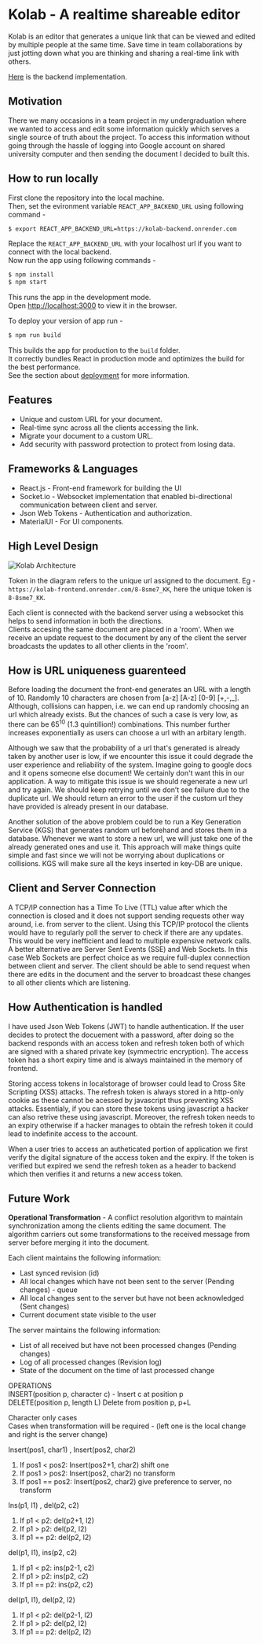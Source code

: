 # Kolab - A realtime shareable editor

Kolab is an editor that generates a unique link that can be viewed and edited by multiple people at the same time. Save time in team collaborations by just jotting down what you are thinking and sharing a real-time link with others.

[Here](https://github.com/kaushal18/kolab-backend) is the backend implementation.

## Motivation

There we many occasions in a team project in my undergraduation where we wanted to access and edit some information quickly which serves a single source of truth about the project. To access this information without going through the hassle of logging into Google account on shared university computer and then sending the document I decided to built this.

## How to run locally

First clone the repository into the local machine.\
Then, set the evironment variable `REACT_APP_BACKEND_URL` using following command -
```bash
$ export REACT_APP_BACKEND_URL=https://kolab-backend.onrender.com
```

Replace the `REACT_APP_BACKEND_URL` with your localhost url if you want to connect with the local backend. \
Now run the app using following commands - 

```bash
$ npm install
$ npm start
```

This runs the app in the development mode.\
Open [http://localhost:3000](http://localhost:3000) to view it in the browser.

To deploy your version of app run -
```bash
$ npm run build
```
This builds the app for production to the `build` folder.\
It correctly bundles React in production mode and optimizes the build for the best performance. \
See the section about [deployment](https://facebook.github.io/create-react-app/docs/deployment) for more information.

## Features
- Unique and custom URL for your document.
- Real-time sync across all the clients accessing the link.
- Migrate your document to a custom URL.
- Add security with password protection to protect from losing data.

## Frameworks & Languages
- React.js - Front-end framework for building the UI
- Socket.io - Websocket implementation that enabled bi-directional communication between client and server.
- Json Web Tokens - Authentication and authorization.
- MaterialUI - For UI components.

## High Level Design
![Kolab Architecture](https://user-images.githubusercontent.com/32773584/222995627-662531d7-8049-4753-b6b8-e64aeb34fade.png)

Token in the diagram refers to the unique url assigned to the document. Eg - `https://kolab-frontend.onrender.com/8-8sme7_KK`, here the unique token is `8-8sme7_KK`.

Each client is connected with the backend server using a websocket this helps to send information in both the directions. \
Clients accesing the same document are placed in a 'room'. When we receive an update request to the document by any of the client the server broadcasts the updates to all other clients in the 'room'.


## How is URL uniqueness guarenteed
Before loading the document the front-end generates an URL with a length of 10. Randomly 10 characters are chosen from [a-z] [A-z] [0-9] [+,-,_]. Although, collisions can happen, i.e. we can end up randomly choosing an url which already exists. But the chances of such a case is very low, as there can be 65<sup>10</sup> (1.3 quintillion!) combinations. This number further increases exponentially as users can choose a url with an arbitary length.

Although we saw that the probability of a url that's generated is already taken by another user is low, if we encounter this issue it could degrade the user experience and reliability of the system. Imagine going to google docs and it opens someone else document! We certainly don't want this in our application. A way to mitigate this issue is we should regenerate a new url and try again. We should keep retrying until we don’t see failure due to the duplicate url. We should return an error to the user if the custom url they have provided is already present in our database.

Another solution of the above problem could be to run a Key Generation Service (KGS) that generates random url beforehand and stores them in a database. Whenever we want to store a new url, we will just take one of the already generated ones and use it. This approach will make
things quite simple and fast since we will not be worrying about duplications or collisions. KGS will make sure all the keys inserted in key-DB are unique.


## Client and Server Connection
A TCP/IP connection has a Time To Live (TTL) value after which the connection is closed and it does not support sending requests other way around, i.e. from server to the client. Using this TCP/IP protocol the clients would have to regularly poll the server to check if there are any updates. This would be very inefficient and lead to multiple expensive network calls. \
A better alternative are Server Sent Events (SSE) and Web Sockets. In this case Web Sockets are perfect choice as we require full-duplex connection between client and server. The client should be able to send request when there are edits in the document and the server to broadcast these changes to all other clients which are listening.

## How Authentication is handled
I have used Json Web Tokens (JWT) to handle authentication. If the user decides to protect the docuement with a password, after doing so the backend responds with an access token and refresh token both of which are signed with a shared private key (symmectric encryption). The access token has a short expiry time and is always maintained in the memory of frontend. 

Storing access tokens in localstorage of browser could lead to Cross Site Scripting (XSS) attacks. The refresh token is always stored in a http-only cookie as these cannot be acessed by javascript thus preventing XSS attacks. Essentialy, if you can store these tokens using javascript a hacker can also retrive these using javascript. Moreover, the refresh token needs to an expiry otherwise if a hacker manages to obtain the refresh token it could lead to indefinite access to the account.

When a user tries to access an autheticated portion of application we first verify the digital signature of the access token and the expiry. If the token is verified but expired we send the refresh token as a header to backend which then verifies it and returns a new access token. 

## Future Work
<b>Operational Transformation</b> - A conflict resolution algorithm to maintain synchronization among the clients editing the same document. The algorithm carriers out some transformations to the received message from server before merging it into the document.

Each client maintains the following information:
- Last synced revision (id)
- All local changes which have not been sent to the server (Pending changes) - queue
- All local changes sent to the server but have not been acknowledged (Sent changes)
- Current document state visible to the user

The server maintains the following information:
- List of all received but have not been processed changes (Pending changes)
- Log of all processed changes (Revision log)
- State of the document on the time of last processed change

OPERATIONS \
INSERT(position p, character c) - Insert c at position p\
DELETE(position p, length L) Delete from position p, p+L

Character only cases\
Cases when transformation will be required - (left one is the local change and right is the server change)

Insert(pos1, char1) , Insert(pos2, char2)
1. If pos1 < pos2: Insert(pos2+1, char2) shift one
2. If pos1 > pos2: Insert(pos2, char2) no transform
3. If pos1 == pos2: Insert(pos2, char2) give preference to server, no transform

Ins(p1, l1) , del(p2, c2)
1. If p1 < p2: del(p2+1, l2)
2. If p1 > p2: del(p2, l2)
3. If p1 == p2: del(p2, l2)

del(p1, l1), ins(p2, c2)
1. If p1 < p2: ins(p2-1, c2)
2. If p1 > p2: ins(p2, c2)
3. If p1 == p2: ins(p2, c2)

del(p1, l1), del(p2, l2)
1. If p1 < p2: del(p2-1, l2)
2. If p1 > p2: del(p2, l2)
3. If p1 == p2: del(p2, l2)
